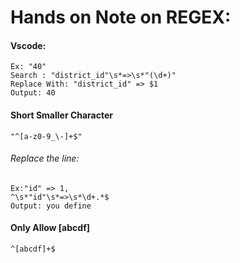 # Hands on Note on REGEX:

#### Vscode:

```
Ex: "40"
Search : "district_id"\s*=>\s*"(\d+)"
Replace With: "district_id" => $1
Output: 40
```

#### Short Smaller Character
```
"^[a-z0-9_\-]+$"
```

###### Replace the line:
```
Ex:"id" => 1,
^\s*"id"\s*=>\s*\d+.*$
Output: you define
```

#### Only Allow [abcdf]
```
^[abcdf]+$
```

